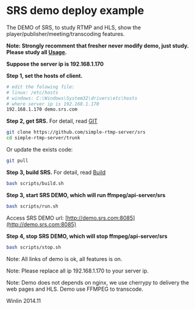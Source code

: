 # SRS demo deploy example

The DEMO of SRS, to study RTMP and HLS, show the player/publisher/meeting/transcoding features.

<strong>Note: Strongly recomment that fresher never modify demo, just study. 
Please study all [Usage](https://github.com/simple-rtmp-server/srs/tree/1.0release#usage).</strong>

<strong>Suppose the server ip is 192.168.1.170</strong>

<strong>Step 1, set the hosts of client.</strong>

```bash
# edit the folowing file:
# linux: /etc/hosts
# windows: C:\Windows\System32\drivers\etc\hosts
# where server ip is 192.168.1.170
192.168.1.170 demo.srs.com
```

<strong>Step 2, get SRS.</strong> For detail, read [GIT][GIT]

```bash
git clone https://github.com/simple-rtmp-server/srs
cd simple-rtmp-server/trunk
```

Or update the exists code:

```bash
git pull
```

<strong>Step 3, build SRS.</strong> For detail, read [Build][Build]

```bash
bash scripts/build.sh
```

<strong>Step 3, start SRS DEMO, which will run ffmpeg/api-server/srs</strong>

```bash
bash scripts/run.sh
```

Access SRS DEMO url: [http://demo.srs.com:8085](http://demo.srs.com:8085)

<strong>Step 4, stop SRS DEMO, which will stop ffmpeg/api-server/srs</strong>

```bash
bash scripts/stop.sh
```

Note: All links of demo is ok, all features is on.

Note: Please replace all ip 192.168.1.170 to your server ip.

Note: Demo does not depends on nginx, we use cherrypy to delivery the web pages and HLS. 
Demo use FFMPEG to transcode.

Winlin 2014.11

[RTMP]: https://github.com/simple-rtmp-server/srs/wiki/v1_EN_DeliveryRTMP
[LowLatency]: https://github.com/simple-rtmp-server/srs/wiki/v1_EN_LowLatency
[Ingest]: https://github.com/simple-rtmp-server/srs/wiki/v1_EN_Ingest
[Forward]: https://github.com/simple-rtmp-server/srs/wiki/v1_EN_Forward
[FFMPEG]: https://github.com/simple-rtmp-server/srs/wiki/v1_EN_FFMPEG
[Usage]: https://github.com/simple-rtmp-server/srs/tree/1.0release#usage
[SrsLinuxArm]: https://github.com/simple-rtmp-server/srs/wiki/v1_EN_SrsLinuxArm
[HLS-And-Transcode]: https://github.com/simple-rtmp-server/srs/wiki/v1_EN_DeliveryHLS#hls-and-transcode
[HLS-Audio-Only]: https://github.com/simple-rtmp-server/srs/wiki/v1_EN_DeliveryHLS#hlsaudioonly
[nginx]: http://192.168.1.170:8080/nginx.html
[GIT]: https://github.com/simple-rtmp-server/srs/wiki/v1_EN_Git
[Build]: https://github.com/simple-rtmp-server/srs/wiki/v1_EN_Build
[HLS]: https://github.com/simple-rtmp-server/srs/wiki/v1_EN_DeliveryHLS
[HTTP-Server]: https://github.com/simple-rtmp-server/srs/wiki/v1_EN_HTTPServer
[Transcode2HLS]: https://github.com/simple-rtmp-server/srs/wiki/v1_EN_SampleTranscode2HLS
[srs-player]: http://winlinvip.github.io/srs.release/trunk/research/players/srs_player.html?vhost=__defaultVhost__&autostart=true&server=192.168.1.170&app=live&stream=livestream&port=1935
[srs-player-19350]: http://winlinvip.github.io/srs.release/trunk/research/players/srs_player.html?vhost=__defaultVhost__&autostart=true&server=192.168.1.170&app=live&stream=livestream&port=19350
[srs-player-ff]: http://winlinvip.github.io/srs.release/trunk/research/players/srs_player.html?vhost=__defaultVhost__&autostart=true&server=192.168.1.170&app=live&stream=livestream_ff
[jwplayer]: http://winlinvip.github.io/srs.release/trunk/research/players/jwplayer6.html?vhost=__defaultVhost__&hls_autostart=true&server=192.168.1.170&app=live&stream=livestream&hls_port=8080
[jwplayer-ff]: http://winlinvip.github.io/srs.release/trunk/research/players/jwplayer6.html?vhost=__defaultVhost__&hls_autostart=true&server=192.168.1.170&app=live&stream=livestream_ff&hls_port=8080
